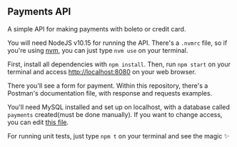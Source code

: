 ## Payments API

A simple API for making payments with boleto or credit card.

You will need NodeJS v10.15 for running the API. There's a `.nvmrc` file, so if you're using [nvm](https://github.com/nvm-sh/nvm), you can just type `nvm use` on your terminal.

First, install all dependencies with `npm install`. Then, run `npm start` on your terminal and access [http://localhost:8080](http://localhost:8080) on your web browser.

There you'll see a form for payment. Within this repository, there's a Postman's documentation file, with response and requests examples.

You'll need MySQL installed and set up on localhost, with a database called `payments` created(must be done manually). If you want to change access, you can edit [this file](./config/default.json).

For running unit tests, just type `npm t` on your terminal and see the magic :sparkles:
